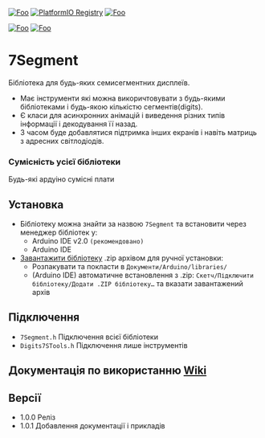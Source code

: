 [![Foo](https://img.shields.io/badge/Library%20Manager-7Segment%201.0.1-000282.svg?style=for-the-badge&logo=arduino)](https://www.arduino.cc/reference/en/libraries/7segment)
[![PlatformIO Registry](https://badges.registry.platformio.org/packages/denyschuhlib/library/7Segment.svg)](https://registry.platformio.org/libraries/denyschuhlib/7Segment)
[![Foo](https://img.shields.io/badge/How%20to%20install%3F-ArduBadge-000282.svg?logo=arduino)](https://www.ardu-badge.com/7Segment)

[![Foo](https://img.shields.io/badge/README-English-fff700.svg?style=for-the-badge)](https://github-com.translate.goog/DenysChuhlib/7Segment?_x_tr_sl=uk&_x_tr_tl=en)
[![Foo](https://img.shields.io/badge/README-Руский-fff700.svg?style=for-the-badge)](https://github-com.translate.goog/DenysChuhlib/7Segment?_x_tr_sl=uk&_x_tr_tl=ru)


# 7Segment
Бібліотека для будь-яких семисегментних дисплеїв.
- Має інструменти які можна викоричтовувати з будь-якими бібліотеками і будь-якою кількістю сегментів(digits).
- Є класи для асинхронних анімацій і виведення різних типів інформації і декодування її назад.
- З часом буде добавлятися підтримка інших екранів і навіть матриць з адресних світлодіодів.

### Сумісність усієї бібліотеки
Будь-які ардуіно сумісні плати

## Установка
- Бібліотеку можна знайти за назвою `7Segment` та встановити через менеджер бібліотек у:
    - Arduino IDE v2.0 `(рекомендовано)`
    - Arduino IDE
- [Завантажити бібліотеку](https://github.com/DenysChuhlib/7Segment/archive/refs/heads/main.zip) .zip архівом для ручної установки:
    - Розпакувати та покласти в `Документи/Arduino/libraries/`
    - (Arduino IDE) автоматичне встановлення з .zip: `Скетч/Підключити бібліотеку/Додати .ZIP бібліотеку…` та вказати завантажений архів

## Підключення
- `7Segment.h` Підключення всієї бібліотеки
- `Digits7STools.h` Підключення лише інструментів

## Документація по використанню [Wiki](https://github.com/DenysChuhlib/7Segment/wiki)
 
## Версії
- 1.0.0 Реліз
- 1.0.1 Добавлення документації і прикладів
